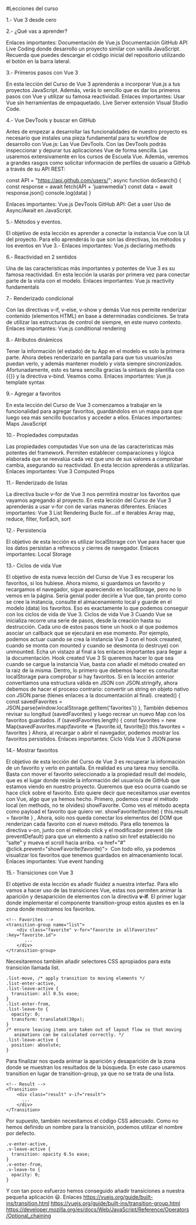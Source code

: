 #Lecciones del curso

1.- Vue 3 desde cero


2.- ¿Qué vas a aprender?

Enlaces importantes:
Documentación de Vue.js
Documentación GitHub API
Live Coding donde desarrollo un proyecto similar con vanilla JavaScript.
Recuerda que puedes descargar el código inicial del repositorio utilizando el botón en la barra lateral.

3.- Primeros pasos con Vue 3

En esta lección del Curso de Vue 3 aprenderás a incorporar Vue.js a tus proyectos JavaScript.
Además, verás lo sencillo que es dar los primeros pasos con Vue y utilizar su famosa reactividad.
Enlaces importantes:
Usar Vue sin herramientas de empaquetado.
Live Server extensión Visual Studio Code.

4.- Vue DevTools y buscar en GitHub

Antes de empezar a desarrollar las funcionalidades de nuestro proyecto es necesario que instales una pieza fundamental para tu workflow de desarrollo con Vue.js: Las Vue DevTools.
Con las DevTools podrás inspeccionar y depurar tus aplicaciones Vue de forma sencilla. Las usaremos extensivamente en los cursos de Escuela Vue.
Además, veremos a grandes rasgos como solicitar información de perfiles de usuario a GitHub a través de su API REST:

const API = "https://api.github.com/users/";
async function doSearch() {
    const response = await fetch(API + 'juanwmedia')
    const data = await response.json()
    console.log(data)
}

Enlaces importantes:
Vue.js DevTools
GitHub API: Get a user
Uso de Async/Await en JavaScript.

5.- Métodos y eventos.

El objetivo de esta lección es aprender a conectar la instancia Vue con la UI del proyecto. Para ello aprenderás lo que son las directivas, los métodos y los eventos en Vue 3.-
Enlaces importantes:
Vue.js declaring methods

6.- Reactividad en 2 sentidos

Una de las características más importantes y potentes de Vue 3 es su famosa reactividad. En esta lección la usarás por primera vez para conectar parte de la vista con el modelo.
Enlaces importantes:
Vue.js reactivity fundamentals

7.- Renderizado condicional

Con las directivas v-if, v-else, v-show y demás Vue nos permite renderizar contenido (elementos HTML) en base a determinadas condiciones. Se trata de utilizar las estructuras de control de siempre, en este nuevo contexto.
Enlaces importantes:
Vue.js conditional rendering

8.- Atributos dinámicos

Tener la información (el estado) de tu App en el modelo es solo la primera parte. Ahora debes renderizarlo en pantalla para que tus usuarios/as puedan verlo, y además mantener modelo y vista siempre sincronizados. Afortunadamente, esto es tarea sencilla gracias la sintaxis de plantilla con {{}} y la directiva v-bind. Veamos como.
Enlaces importantes:
Vue.js template syntax

9.- Agregar a favoritos

En esta lección del Curso de Vue 3 comenzamos a trabajar en la funcionalidad para agregar favoritos, guardándolos en un mapa para que luego sea más sencillo buscarlos y acceder a ellos.
Enlaces importantes:
Maps JavaScript

10.- Propiedades computadas

Las propiedades computadas Vue son una de las características más potentes del framework. Permiten establecer comparaciones y lógica elaborada que se reevalúa cada vez que uno de sus valores a comprobar cambia, asegurando su reactividad.
En esta lección aprenderás a utilizarlas.
Enlaces importantes:
Vue 3 Computed Props

11.- Renderizado de listas

La directiva bucle v-for de Vue 3 nos permitirá mostrar los favoritos que vayamos agregando al proyecto. En esta lección del Curso de Vue 3 aprenderás a usar v-for con de varias maneras diferentes.
Enlaces importantes:
Vue 3 List Rendering
Bucle for...of e iterables
Array map, reduce, filter, forEach, sort

12.- Persistencia

El objetivo de esta lección es utilizar localStorage con Vue para hacer que los datos persistan a refrescos y cierres de navegador.
Enlaces importantes:
Local Storage

13.- Ciclos de vida Vue

El objetivo de esta nueva lección del Curso de Vue 3 es recuperar los favoritos, si los hubiese.
Ahora mismo, si guardamos un favorito y recargamos el navegador, sigue apareciendo en localStorage, pero no lo vemos en la página.
Sería genial poder decirle a Vue que, tan pronto como se cree la instancia, consulte el almacenamiento local y guarde en el modelo (data) los favoritos.
Eso es exactamente lo que podemos conseguir con los ciclos de vida de Vue 3.
Ciclos de vida Vue 3
Cuando Vue se inicializa recorre una serie de pasos, desde la creación hasta su destrucción. Cada uno de estos pasos tiene un hook o al que podemos asociar un callback que se ejecutará en ese momento.
Por ejemplo, podemos actuar cuando se crea la instancia Vue 3 con el hook creaated, cuando se monta con mounted y cuando se desmonta (o destruye) con unmounted.
Echa un vistazo al final a los enlaces importantes para llegar a la documentación.
Hook created Vue 3
Si queremos hacer lo que sea cuando se cargue la instancia Vue, basta con añadir el método created en la raíz de la misma.
Dentro, lo primero que debemos hacer es consultar localStorage para comprobar si hay favoritos. Si en la lección anterior convertíamos una estructura válida en JSON con JSON.stringify, ahora debemos de hacer el proceso contrario: convertir un string en objeto nativo con JSON.parse (tienes enlaces a la documentación al final).
created() {
   const savedFavorites = JSON.parse(window.localStorage.getItem('favorites'))
},
También debemos revisar su longitud (savedFavorites) y luego recrear un nuevo Map con los favoritos guardados.
if (savedFavorites.length) {
    const favorites = new Map(savedFavorites.map(favorite => [favorite.id, favorite]))
    this.favorites = favorites
}
Ahora, al recargar o abrir el navegador, podemos mostrar los favoritos persistidos.
Enlaces importantes:
Ciclo Vida Vue 3
JSON.parse

14.- Mostrar favoritos

El objetivo de esta lección del Curso de Vue 3 es recuperar la información de un favorito y verlo en pantalla.
En realidad es una tarea muy sencilla. Basta con mover el favorito seleccionado a la propiedad result del modelo, que es el lugar donde reside la información del usuario/a de GitHub que estamos viendo en nuestro proyecto.
Queremos que eso ocurra cuando se hace click sobre el favorito. Esto quiere decir que necesitamos usar eventos con Vue, algo que ya hemos hecho.
Primero, podemos crear el método local (en methods, no te olvides) showFavorite. Como ves el método acepta como payload el favorito que quiero ver.
showFavorite(favorite)
{
    this.result = favorite
}
,
Ahora, solo nos queda conectar los elementos del DOM que renderizan cada favorito con el nuevo método. Para ello tenemos la directiva v-on, junto con el método click y el modificador prevent (de preventDefault) para que un elemento a nativo sin href establecido no “salte” y mueva el scroll hacia arriba.
<a href="#" @click.prevent="showFavorite(favorite)">
    <img :src="favorite.avatar_url" :alt="favorite.name" class="favorite__avatar">
</a>
Con todo ello, ya podemos visualizar los favoritos que tenemos guardados en almacenamiento local.
Enlaces importantes:
Vue event handing

15.- Transiciones con Vue 3

El objetivo de esta lección es añadir fluidez a nuestra interfaz.
Para ello vamos a hacer uso de las transiciones Vue, estas nos permiten animar la aparición y desaparición de elementos con la directiva **v-if**.
El primer lugar donde implementar el componente transition-group estos ajustes es en la zona donde mostramos los favoritos.
```
<!-- Favorites -->
<transition-group name="list">
    <div class="favorite" v-for="favorite in allFavorites" :key="favorite.id">
       ...
    </div>
</transition-group>
```
Necesitaremos también añadir selectores CSS apropiados para esta transición llamada list.
```
.list-move, /* apply transition to moving elements */
.list-enter-active,
.list-leave-active {
  transition: all 0.5s ease;
}
.list-enter-from,
.list-leave-to {
  opacity: 0;
  transform: translateX(30px);
}
/* ensure leaving items are taken out of layout flow so that moving
   animations can be calculated correctly. */
.list-leave-active {
  position: absolute;
}
```
Para finalizar nos queda animar la aparición y desaparición de la zona donde se muestran los resultados de la búsqueda. En este caso usaremos transition en lugar de transition-group⁣, ya que no se trata de una lista.
```
<!-- Result -->
<Transition>
    <div class="result" v-if="result">
      ...
    </div>
</Transition>
```
Por supuesto, también necesitamos el código CSS adecuado. Como no hemos definido un nombre para la transición, podemos utilizar el nombre por defecto.
```
.v-enter-active,
.v-leave-active {
  transition: opacity 0.5s ease;
}
.v-enter-from,
.v-leave-to {
  opacity: 0;
}
```
Y con tan poco esfuerzo hemos conseguido añadir transiciones a nuestra pequeña aplicación 😃.
Enlaces
https://vuejs.org/guide/built-ins/transition.html
https://vuejs.org/guide/built-ins/transition-group.html
https://developer.mozilla.org/es/docs/Web/JavaScript/Reference/Operators/Optional_chaining


